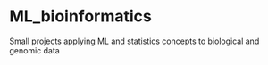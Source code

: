 # ML_bioinformatics
Small projects applying ML and statistics concepts to biological and genomic data
